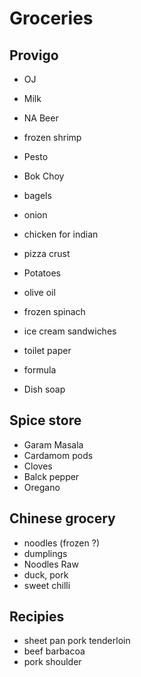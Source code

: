 # Groceries

## Provigo

- OJ
- Milk
- NA Beer

- frozen shrimp
- Pesto
- Bok Choy
- bagels
- onion
- chicken for indian
- pizza crust
- Potatoes
- olive oil
- frozen spinach
- ice cream sandwiches
- toilet paper
- formula
- Dish soap

## Spice store

- Garam Masala
- Cardamom pods
- Cloves
- Balck pepper
- Oregano

## Chinese grocery

- noodles (frozen ?)
- dumplings
- Noodles Raw
- duck, pork
- sweet chilli

## Recipies

- sheet pan pork tenderloin
- beef barbacoa
- pork shoulder
